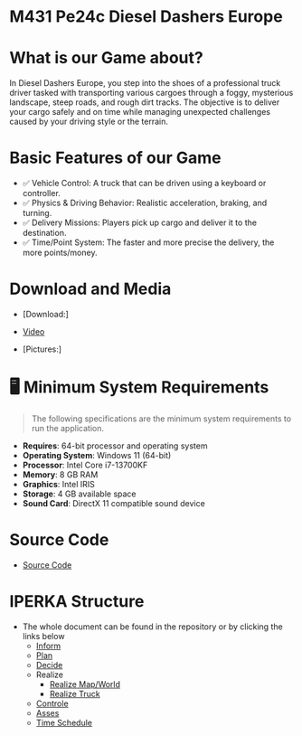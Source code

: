 # M431 Pe24c Diesel Dashers Europe

# What is our Game about?
 
 In Diesel Dashers Europe, you step into the shoes of a professional truck driver tasked with transporting various cargoes through a foggy, mysterious landscape, steep roads, and rough dirt tracks. The objective is to deliver your cargo safely and on time while 
 managing unexpected challenges caused by your driving style or the terrain.
 
# Basic Features of our Game

- ✅ Vehicle Control: A truck that can be driven using a keyboard or controller.  
- ✅ Physics & Driving Behavior: Realistic acceleration, braking, and turning.  
- ✅ Delivery Missions: Players pick up cargo and deliver it to the destination.  
- ✅ Time/Point System: The faster and more precise the delivery, the more points/money.  

# Download and Media

* [Download:]
  
* [Video](https://youtu.be/WJz_pgYG_gU)

* [Pictures:]

# 🖥️ Minimum System Requirements

> The following specifications are the minimum system requirements to run the application.

- **Requires**: 64-bit processor and operating system  
- **Operating System**: Windows 11 (64-bit)  
- **Processor**: Intel Core i7-13700KF  
- **Memory**: 8 GB RAM  
- **Graphics**: Intel IRIS   
- **Storage**: 4 GB available space  
- **Sound Card**: DirectX 11 compatible sound device  



# Source Code

* [Source Code](https://github.com/Jann08/m431_pe24c_Diesel_Dashers_Europe/blob/main/02_code/source_code.md)

# IPERKA Structure

* The whole document can be found in the repository or by clicking the links below
  * [Inform](https://github.com/Jann08/m431_pe24c_Diesel_Dashers_Europe/blob/main/Planning/01_Inform.md)
  * [Plan](https://github.com/Jann08/m431_pe24c_Diesel_Dashers_Europe/blob/main/Planning/02_Plan.md)
  * [Decide](https://github.com/Jann08/m431_pe24c_Diesel_Dashers_Europe/blob/main/Planning/03_Decide.md)
  * Realize
    * [Realize Map/World](https://github.com/Jann08/m431_pe24c_Diesel_Dashers_Europe/blob/main/Planning/04_Realize_Map.md)
    * [Realize Truck](https://github.com/Jann08/m431_pe24c_Diesel_Dashers_Europe/blob/main/Planning/04_Realize_Truck.md)
  * [Controle](https://github.com/Jann08/m431_pe24c_Diesel_Dashers_Europe/blob/main/Planning/05_Control.md)
  * [Asses](https://github.com/Jann08/m431_pe24c_Diesel_Dashers_Europe/blob/main/Planning/06_Assess.md)
  * [Time Schedule](https://github.com/Jann08/m431_pe24c_Diesel_Dashers_Europe/blob/main/Planning/Time_Schedule.md)

